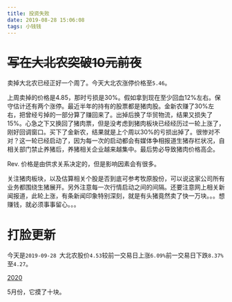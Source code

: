 ```yaml
---
title: 投资失败
date: 2019-08-28 15:06:08
tags: 小钱钱
---
```


# ~~写在大北农突破10元前夜~~

卖掉大北农已经正好一个周了。今天大北农涨停价格至`5.46`。



<!--more-->



上周卖掉的价格是4.85，那时亏损是30%。假如拿到现在至少回血12%左右。保守估计还有两个涨停。最近半年的持有的股票都是猪肉股。金新农赚了30%左右，把曾经亏掉的一部分算了赚回来了。出掉后换了华贸物流，结果又损失了15%。心急之下又换回了猪肉票，但是没考虑到猪肉板块已经经历过一轮上涨了，刚好回调窗口。买下了金新农，结果就是上个周以30%的亏损出掉了。很惨对不对？这一轮已经启动了，因为每一次的启动都会有媒体争相报道生猪存栏状况，自相关部门禁止养猪后，养猪相关企业越来越集中。最后势必导致猪肉价格高企。

Rev. 价格是由供求关系决定的，但是影响因素会有很多。

​	关注猪肉板块，以及估算相关个股是否到底可参考牧原股份，可以说这家公司所有业务都围绕生猪展开。另外注意每一次行情启动之间的间隔。还要注意网上相关新闻报道，此轮上涨，有条新闻印象特别深刻，就是有头猪竟然卖了快一万块。。。想赚钱，就必须事事留心。。。

# 打脸更新

今天是`2019-09-28 `大北农股价`4.53`较前一交易日上涨`6.09%`前一交易日下跌`8.37%`至`4.27`。



<u>2020</u>

5月份，它摸了十块。